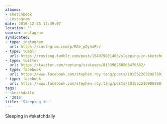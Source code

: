 ```yaml
---
albums:
- sketchbook
- instagram
date: 2016-12-26 14:49:07
location: ''
source: instagram
syndicated:
- type: instagram
  url: https://instagram.com/p/BOe_pQyhxPs/
- type: tumblr
  url: https://roytang.tumblr.com/post/154979201405/sleeping-in-sketchdaily
- type: twitter
  url: https://twitter.com/roytang/statuses/813396250565476352/
- type: facebook
  url: https://www.facebook.com/stephen.roy.tang/posts/10155220329873912:2
- type: facebook
  url: https://www.facebook.com/stephen.roy.tang/posts/10155221690888912
tags:
- sketchdaily
- '2016'
title: 'Sleeping in '
---
```


Sleeping in #sketchdaily